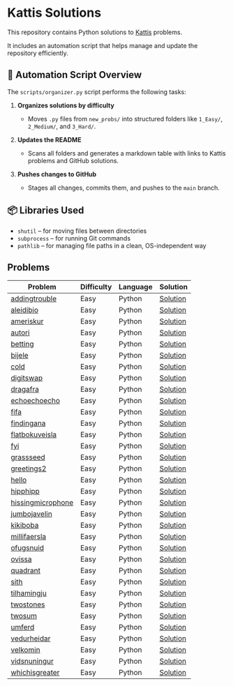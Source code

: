 # Kattis Solutions

This repository contains Python solutions to [Kattis](https://open.kattis.com/) problems.

It includes an automation script that helps manage and update the repository efficiently.

## 🔄 Automation Script Overview

The `scripts/organizer.py` script performs the following tasks:

1. **Organizes solutions by difficulty**  
   - Moves `.py` files from `new_probs/` into structured folders like `1_Easy/`, `2_Medium/`, and `3_Hard/`.  

2. **Updates the README**  
   - Scans all folders and generates a markdown table with links to Kattis problems and GitHub solutions.  

3. **Pushes changes to GitHub**  
   - Stages all changes, commits them, and pushes to the `main` branch.  

## 📦 Libraries Used

- `shutil` – for moving files between directories  
- `subprocess` – for running Git commands  
- `pathlib` – for managing file paths in a clean, OS-independent way  

## Problems
| Problem | Difficulty | Language | Solution |
| ------- | ---------- | -------- | -------- |
| [addingtrouble](https://open.kattis.com/problems/addingtrouble) | Easy | Python | [Solution](https://github.com/ayubhali/kattisol/blob/main/kattis/python/1_Easy/addingtrouble.py) |
| [aleidibio](https://open.kattis.com/problems/aleidibio) | Easy | Python | [Solution](https://github.com/ayubhali/kattisol/blob/main/kattis/python/1_Easy/aleidibio.py) |
| [ameriskur](https://open.kattis.com/problems/ameriskur) | Easy | Python | [Solution](https://github.com/ayubhali/kattisol/blob/main/kattis/python/1_Easy/ameriskur.py) |
| [autori](https://open.kattis.com/problems/autori) | Easy | Python | [Solution](https://github.com/ayubhali/kattisol/blob/main/kattis/python/1_Easy/autori.py) |
| [betting](https://open.kattis.com/problems/betting) | Easy | Python | [Solution](https://github.com/ayubhali/kattisol/blob/main/kattis/python/1_Easy/betting.py) |
| [bijele](https://open.kattis.com/problems/bijele) | Easy | Python | [Solution](https://github.com/ayubhali/kattisol/blob/main/kattis/python/1_Easy/bijele.py) |
| [cold](https://open.kattis.com/problems/cold) | Easy | Python | [Solution](https://github.com/ayubhali/kattisol/blob/main/kattis/python/1_Easy/cold.py) |
| [digitswap](https://open.kattis.com/problems/digitswap) | Easy | Python | [Solution](https://github.com/ayubhali/kattisol/blob/main/kattis/python/1_Easy/digitswap.py) |
| [dragafra](https://open.kattis.com/problems/dragafra) | Easy | Python | [Solution](https://github.com/ayubhali/kattisol/blob/main/kattis/python/1_Easy/dragafra.py) |
| [echoechoecho](https://open.kattis.com/problems/echoechoecho) | Easy | Python | [Solution](https://github.com/ayubhali/kattisol/blob/main/kattis/python/1_Easy/echoechoecho.py) |
| [fifa](https://open.kattis.com/problems/fifa) | Easy | Python | [Solution](https://github.com/ayubhali/kattisol/blob/main/kattis/python/1_Easy/fifa.py) |
| [findingana](https://open.kattis.com/problems/findingana) | Easy | Python | [Solution](https://github.com/ayubhali/kattisol/blob/main/kattis/python/1_Easy/findingana.py) |
| [flatbokuveisla](https://open.kattis.com/problems/flatbokuveisla) | Easy | Python | [Solution](https://github.com/ayubhali/kattisol/blob/main/kattis/python/1_Easy/flatbokuveisla.py) |
| [fyi](https://open.kattis.com/problems/fyi) | Easy | Python | [Solution](https://github.com/ayubhali/kattisol/blob/main/kattis/python/1_Easy/fyi.py) |
| [grassseed](https://open.kattis.com/problems/grassseed) | Easy | Python | [Solution](https://github.com/ayubhali/kattisol/blob/main/kattis/python/1_Easy/grassseed.py) |
| [greetings2](https://open.kattis.com/problems/greetings2) | Easy | Python | [Solution](https://github.com/ayubhali/kattisol/blob/main/kattis/python/1_Easy/greetings2.py) |
| [hello](https://open.kattis.com/problems/hello) | Easy | Python | [Solution](https://github.com/ayubhali/kattisol/blob/main/kattis/python/1_Easy/hello.py) |
| [hipphipp](https://open.kattis.com/problems/hipphipp) | Easy | Python | [Solution](https://github.com/ayubhali/kattisol/blob/main/kattis/python/1_Easy/hipphipp.py) |
| [hissingmicrophone](https://open.kattis.com/problems/hissingmicrophone) | Easy | Python | [Solution](https://github.com/ayubhali/kattisol/blob/main/kattis/python/1_Easy/hissingmicrophone.py) |
| [jumbojavelin](https://open.kattis.com/problems/jumbojavelin) | Easy | Python | [Solution](https://github.com/ayubhali/kattisol/blob/main/kattis/python/1_Easy/jumbojavelin.py) |
| [kikiboba](https://open.kattis.com/problems/kikiboba) | Easy | Python | [Solution](https://github.com/ayubhali/kattisol/blob/main/kattis/python/1_Easy/kikiboba.py) |
| [millifaersla](https://open.kattis.com/problems/millifaersla) | Easy | Python | [Solution](https://github.com/ayubhali/kattisol/blob/main/kattis/python/1_Easy/millifaersla.py) |
| [ofugsnuid](https://open.kattis.com/problems/ofugsnuid) | Easy | Python | [Solution](https://github.com/ayubhali/kattisol/blob/main/kattis/python/1_Easy/ofugsnuid.py) |
| [ovissa](https://open.kattis.com/problems/ovissa) | Easy | Python | [Solution](https://github.com/ayubhali/kattisol/blob/main/kattis/python/1_Easy/ovissa.py) |
| [quadrant](https://open.kattis.com/problems/quadrant) | Easy | Python | [Solution](https://github.com/ayubhali/kattisol/blob/main/kattis/python/1_Easy/quadrant.py) |
| [sith](https://open.kattis.com/problems/sith) | Easy | Python | [Solution](https://github.com/ayubhali/kattisol/blob/main/kattis/python/1_Easy/sith.py) |
| [tilhamingju](https://open.kattis.com/problems/tilhamingju) | Easy | Python | [Solution](https://github.com/ayubhali/kattisol/blob/main/kattis/python/1_Easy/tilhamingju.py) |
| [twostones](https://open.kattis.com/problems/twostones) | Easy | Python | [Solution](https://github.com/ayubhali/kattisol/blob/main/kattis/python/1_Easy/twostones.py) |
| [twosum](https://open.kattis.com/problems/twosum) | Easy | Python | [Solution](https://github.com/ayubhali/kattisol/blob/main/kattis/python/1_Easy/twosum.py) |
| [umferd](https://open.kattis.com/problems/umferd) | Easy | Python | [Solution](https://github.com/ayubhali/kattisol/blob/main/kattis/python/1_Easy/umferd.py) |
| [vedurheidar](https://open.kattis.com/problems/vedurheidar) | Easy | Python | [Solution](https://github.com/ayubhali/kattisol/blob/main/kattis/python/1_Easy/vedurheidar.py) |
| [velkomin](https://open.kattis.com/problems/velkomin) | Easy | Python | [Solution](https://github.com/ayubhali/kattisol/blob/main/kattis/python/1_Easy/velkomin.py) |
| [vidsnuningur](https://open.kattis.com/problems/vidsnuningur) | Easy | Python | [Solution](https://github.com/ayubhali/kattisol/blob/main/kattis/python/1_Easy/vidsnuningur.py) |
| [whichisgreater](https://open.kattis.com/problems/whichisgreater) | Easy | Python | [Solution](https://github.com/ayubhali/kattisol/blob/main/kattis/python/1_Easy/whichisgreater.py) |
